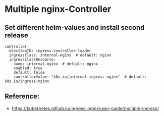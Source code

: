 # Multiple nginx-Controller 

## Set different helm-values and install second release 

```
controller:
  electionID: ingress-controller-leader
  ingressClass: internal-nginx  # default: nginx
  ingressClassResource:
    name: internal-nginx  # default: nginx
    enabled: true
    default: false
    controllerValue: "k8s.io/internal-ingress-nginx"  # default: k8s.io/ingress-nginx
```

## Reference:

   * https://kubernetes.github.io/ingress-nginx/user-guide/multiple-ingress/
